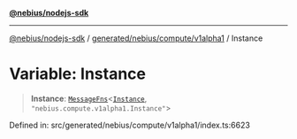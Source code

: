 [**@nebius/nodejs-sdk**](../../../../../README.md)

---

[@nebius/nodejs-sdk](../../../../../README.md) / [generated/nebius/compute/v1alpha1](../README.md) / Instance

# Variable: Instance

> **Instance**: [`MessageFns`](../../../../../runtime/protos/core/interfaces/MessageFns.md)\<[`Instance`](../interfaces/Instance.md), `"nebius.compute.v1alpha1.Instance"`\>

Defined in: src/generated/nebius/compute/v1alpha1/index.ts:6623
